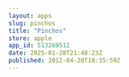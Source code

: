 ```yaml
---
layout: apps
slug: pinchos
title: "Pinchos"
store: apple
app_id: 513269512
date: 2025-01-28T21:48:23Z
published: 2012-04-20T18:35:59Z
---
```

